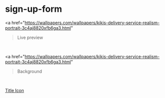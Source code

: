# sign-up-form
<a href="https://wallpapers.com/wallpapers/kikis-delivery-service-realism-portrait-3c4aj8820xfb6ga3.html"
>Live preview</a>
<br>

<a href="https://wallpapers.com/wallpapers/kikis-delivery-service-realism-portrait-3c4aj8820xfb6ga3.html"
>Background</a>
<br>

<a href="https://www.pngfind.com/mpng/JRJRRT_jiji-kikis-delivery-service-icon-png-download-kiki/" >Title Icon</a> 